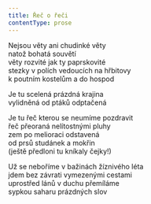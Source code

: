 ```yaml
---
title: Řeč o řeči
contentType: prose
---
```


<section>

Nejsou věty ani chudinké věty  
natož bohatá souvětí  
věty rozvité jak ty paprskovité  
stezky v polích vedoucích na hřbitovy  
k poutním kostelům a do hospod

Je tu scelená prázdná krajina  
vylidněná od ptáků odptačená

Je tu řeč kterou se neumíme pozdravit  
řeč přeoraná nelítostnými pluhy  
zem po melioraci odstavená  
od prsů studánek a mokřin  
(ještě předloni tu kníkaly čejky!)

Už se neboříme v bažinách žíznivého léta  
jdem bez závrati vymezenými cestami  
uprostřed lánů v duchu přemíláme  
sypkou saharu prázdných slov

</section>
